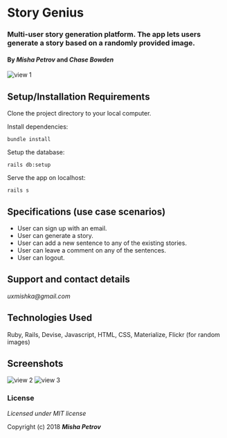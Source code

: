 # Story Genius

### Multi-user story generation platform. The app lets users generate a story based on a randomly provided image.

#### By _**Misha Petrov**_ and _**Chase Bowden**_

![view 1](
https://pro2-bar-s3-cdn-cf2.myportfolio.com/257c8eced7e830e5d34f94f741276bf4/3452aa2f-5605-4833-8d7c-b1588004740c_rw_1920.png?h=6282570015743dded7a50afb5fe5e3a6)

## Setup/Installation Requirements

Clone the project directory to your local computer.

Install dependencies:
```
bundle install
```
Setup the database:
```
rails db:setup
```
Serve the app on localhost:
```
rails s
```

## Specifications (use case scenarios)

* User can sign up with an email.
* User can generate a story.
* User can add a new sentence to any of the existing stories.
* User can leave a comment on any of the sentences.
* User can logout.

## Support and contact details

_uxmishka@gmail.com_

## Technologies Used

Ruby, Rails, Devise, Javascript, HTML, CSS, Materialize, Flickr (for random images)

## Screenshots

![view 2](https://pro2-bar-s3-cdn-cf6.myportfolio.com/257c8eced7e830e5d34f94f741276bf4/0edafa23-e274-4cd1-9b1d-6b59f2cf7f03_rw_1920.png?h=86f35d72ac70ccbab5bb323799a37144)
![view 3](https://pro2-bar-s3-cdn-cf5.myportfolio.com/257c8eced7e830e5d34f94f741276bf4/631c75d4-dd19-47f5-aae0-81881bcb3fed_rw_1920.png?h=f641e060795ed73d374c049ace2ff8e5)

### License

*Licensed under MIT license*

Copyright (c) 2018 **_Misha Petrov_**
